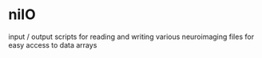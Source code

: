 # niIO
input / output scripts for reading and writing various neuroimaging files for easy access to data arrays
